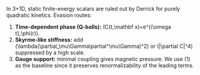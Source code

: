 In 3+1D, static finite-energy scalars are ruled out by Derrick for purely quadratic kinetics. Evasion routes:

1. **Time-dependent phase (Q-balls):** (C(t,\mathbf x)=e^{i\omega t},\phi(r)).
2. **Skyrme-like stiffness:** add (\lambda(\partial_\mu\Gamma\partial^\mu\Gamma)^2) or (|\partial C|^4) suppressed by a high scale.
3. **Gauge support:** minimal coupling gives magnetic pressure.
   We use (1) as the baseline since it preserves renormalizability of the leading terms.